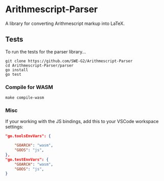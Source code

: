 # Arithmescript-Parser
A library for converting Arithmescript markup into LaTeX.

## Tests
To run the tests for the parser library...
```
git clone https://github.com/SWE-G2/Arithmescript-Parser
cd Arithmescript-Parser/parser
go install
go test
```

### Compile for WASM
```
make compile-wasm
```

### Misc

If your working with the JS bindings, add this to your VSCode workspace settings:
```json
"go.toolsEnvVars": {

    "GOARCH": "wasm",
    "GOOS": "js",
},
"go.testEnvVars": {
    "GOARCH": "wasm",
    "GOOS": "js",
}
```
